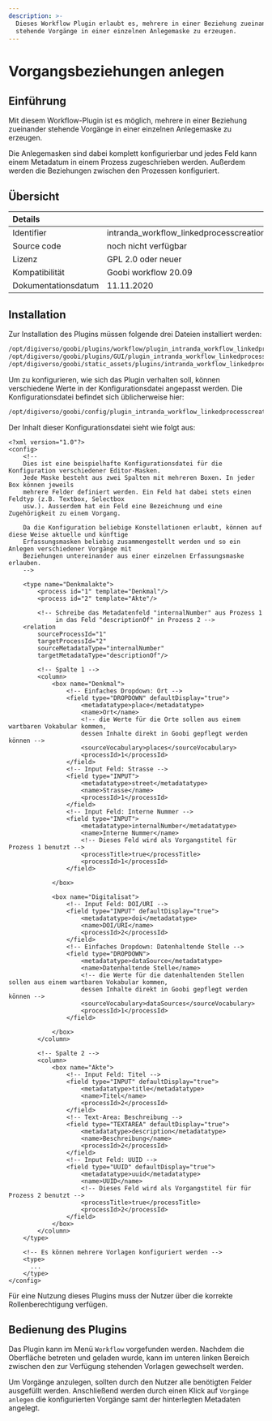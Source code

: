```yaml
---
description: >-
  Dieses Workflow Plugin erlaubt es, mehrere in einer Beziehung zueinander
  stehende Vorgänge in einer einzelnen Anlegemaske zu erzeugen.
---
```


# Vorgangsbeziehungen anlegen

## Einführung

Mit diesem Workflow-Plugin ist es möglich, mehrere in einer Beziehung zueinander stehende Vorgänge in einer einzelnen Anlegemaske zu erzeugen.

Die Anlegemasken sind dabei komplett konfigurierbar und jedes Feld kann einem Metadatum in einem Prozess zugeschrieben werden. Außerdem werden die Beziehungen zwischen den Prozessen konfiguriert. 

## Übersicht

| Details |  |
| :--- | :--- |
| Identifier | intranda\_workflow\_linkedprocesscreation |
| Source code | noch nicht verfügbar |
| Lizenz | GPL 2.0 oder neuer |
| Kompatibilität | Goobi workflow 20.09 |
| Dokumentationsdatum | 11.11.2020 |

## Installation

Zur Installation des Plugins müssen folgende drei Dateien installiert werden:

```bash
/opt/digiverso/goobi/plugins/workflow/plugin_intranda_workflow_linkedprocesscreation.jar
/opt/digiverso/goobi/plugins/GUI/plugin_intranda_workflow_linkedprocesscreation-GUI.jar
/opt/digiverso/goobi/static_assets/plugins/intranda_workflow_linkedprocesscreation/js/app.js
```

Um zu konfigurieren, wie sich das Plugin verhalten soll, können verschiedene Werte in der Konfigurationsdatei angepasst werden. Die Konfigurationsdatei befindet sich üblicherweise hier:

```bash
/opt/digiverso/goobi/config/plugin_intranda_workflow_linkedprocesscreation.xml
```

Der Inhalt dieser Konfigurationsdatei sieht wie folgt aus:

```markup
<?xml version="1.0"?>
<config>
	<!--
	Dies ist eine beispielhafte Konfigurationsdatei für die Konfiguration verschiedener Editor-Masken.
	Jede Maske besteht aus zwei Spalten mit mehreren Boxen. In jeder Box können jeweils
	mehrere Felder definiert werden. Ein Feld hat dabei stets einen Feldtyp (z.B. Textbox, Selectbox
	usw.). Ausserdem hat ein Feld eine Bezeichnung und eine Zugehörigkeit zu einem Vorgang.

	Da die Konfiguration beliebige Konstellationen erlaubt, können auf diese Weise aktuelle und künftige
	Erfassungsmasken beliebig zusammengestellt werden und so ein Anlegen verschiedener Vorgänge mit
	Beziehungen untereinander aus einer einzelnen Erfassungsmaske erlauben.
	-->

	<type name="Denkmalakte">
		<process id="1" template="Denkmal"/>
		<process id="2" template="Akte"/>

		<!-- Schreibe das Metadatenfeld "internalNumber" aus Prozess 1
		     in das Feld "descriptionOf" in Prozess 2 -->
    <relation 
        sourceProcessId="1" 
        targetProcessId="2" 
        sourceMetadataType="internalNumber"
        targetMetadataType="descriptionOf"/>

		<!-- Spalte 1 -->
		<column>
			<box name="Denkmal">
				<!-- Einfaches Dropdown: Ort -->
				<field type="DROPDOWN" defaultDisplay="true">
					<metadatatype>place</metadatatype>
					<name>Ort</name>
					<!-- die Werte für die Orte sollen aus einem wartbaren Vokabular kommen,
					dessen Inhalte direkt in Goobi gepflegt werden können -->
					<sourceVocabulary>places</sourceVocabulary>
					<processId>1</processId>
				</field>
				<!-- Input Feld: Strasse -->
				<field type="INPUT">
					<metadatatype>street</metadatatype>
					<name>Strasse</name>
					<processId>1</processId>
				</field>
				<!-- Input Feld: Interne Nummer -->
				<field type="INPUT">
					<metadatatype>internalNumber</metadatatype>
					<name>Interne Nummer</name>
					<!-- Dieses Feld wird als Vorgangstitel für Prozess 1 benutzt -->
					<processTitle>true</processTitle>
					<processId>1</processId>
				</field>
				
			</box>

			<box name="Digitalisat">
				<!-- Input Feld: DOI/URI -->
				<field type="INPUT" defaultDisplay="true">
					<metadatatype>doi</metadatatype>
					<name>DOI/URI</name>
					<processId>2</processId>
				</field>
				<!-- Einfaches Dropdown: Datenhaltende Stelle -->
				<field type="DROPDOWN">
					<metadatatype>dataSource</metadatatype>
					<name>Datenhaltende Stelle</name>
					<!-- die Werte für die datenhaltenden Stellen sollen aus einem wartbaren Vokabular kommen,
					dessen Inhalte direkt in Goobi gepflegt werden können -->
					<sourceVocabulary>dataSources</sourceVocabulary>
					<processId>1</processId>
				</field>
				
			</box>
		</column>

		<!-- Spalte 2 -->
		<column>
			<box name="Akte">
				<!-- Input Feld: Titel -->
				<field type="INPUT" defaultDisplay="true">
					<metadatatype>title</metadatatype>
					<name>Titel</name>
					<processId>2</processId>
				</field>
				<!-- Text-Area: Beschreibung -->
				<field type="TEXTAREA" defaultDisplay="true">
					<metadatatype>description</metadatatype>
					<name>Beschreibung</name>
					<processId>2</processId>
				</field>
				<!-- Input Feld: UUID -->
				<field type="UUID" defaultDisplay="true">
					<metadatatype>uuid</metadatatype>
					<name>UUID</name>
					<!-- Dieses Feld wird als Vorgangstitel für für Prozess 2 benutzt -->
					<processTitle>true</processTitle>
					<processId>2</processId>
				</field>
			</box>
		</column>
	</type>
	
	<!-- Es können mehrere Vorlagen konfiguriert werden -->
	<type>
	  ...
	</type>
</config>
```

Für eine Nutzung dieses Plugins muss der Nutzer über die korrekte Rollenberechtigung verfügen.

## Bedienung des Plugins

Das Plugin kann im Menü `Workflow` vorgefunden werden. Nachdem die Oberfläche betreten und geladen wurde, kann im unteren linken Bereich zwischen den zur Verfügung stehenden Vorlagen gewechselt werden. 

Um Vorgänge anzulegen, sollten durch den Nutzer alle benötigten Felder ausgefüllt werden. Anschließend werden durch einen Klick auf `Vorgänge anlegen` die konfigurierten Vorgänge samt der hinterlegten Metadaten angelegt. 

